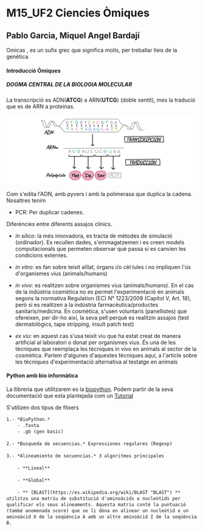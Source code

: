 # M15_UF2 Ciencies Òmiques
## Pablo Garcia, Miquel Angel Bardají

Omicas , es un sufix grec que significa molts, per treballar lleis de la genètica.


#### Introducció Òmiques


##### DOGMA CENTRAL DE LA BIOLOGIA MOLECULAR

La transcripció es ADN(**ATCG**) a ARN(**UTCG**) (doble sentit), mes la tradució que es de ARN a proteinas.

![[Dogma]](dogma.png "Dogma")



Com s'edita l'ADN, amb pyvers i amb la polimerasa que duplica la cadena.
Nosaltres tenim

* PCR: Per duplicar cadenes.

Diferències entre diferents assajos clínics.


- *in silico*: la més innovadora, es tracta de mètodes de simulació (ordinador). Es recullen dades, s'emmagatzemen i es creen models computacionals que permeten observar què passa si es canvien les condicions externes.

- *in vitro*: es fan sobre teixit aïllat, òrgans i/o cèl·lules i no impliquen l'ús d'organismes vius (animals/humans)
- *in vivo*: es realitzen sobre organismes vius (animals/humans).
En el cas de la indústria cosmètica no es permet l'experimentació en animals segons la normativa Regulation (EC) N° 1223/2009 (Capítol V, Art. 18), però si es realitzen a la indústria farmacèutica/productes sanitaris/medicina. En cosmètica, s'usen voluntaris (panellistes) que ofereixen, per dir-ho així, la seva pell perquè es realitzin assajos (test dermatològics, tape stripping, insult patch test)
- *ex viu*: en aquest cas s'usa teixit viu que ha estat creat de manera artificial al laboratori o donat per organismes vius. És una de les tècniques que reemplaça les tècniques in vivo en animals al sector de la cosmètica. Parlem d'algunes d'aquestes tècniques aquí, a l'article sobre les tècniques d'experimentació alternativa al testatge en animals



#### Python amb bio informàtica

La llibreria que utilitzarem es la [biopython](https://biopython.org/ "biopython"). Podem partir de la seva documentació que esta plantejada com un [Tutorial](http://biopython.org/DIST/docs/tutorial/Tutorial.html "Tutorial")

S'utilizen dos tipus de fitxers

	1.- *BioPython.*
		- .fasta
		- .gb (gen basic)
	
	2.- *Busqueda de secuencias.* Expressiones regulares (Regexp)

	3.- *Alineamiento de secuencias.* 3 algoritmos principales

		- **Lineal**

		- **Global**

		- ** [BLAST](https://es.wikipedia.org/wiki/BLAST "BLAST") ** utilitza una matriu de substitució d'aminoàcids o nucleòtids per qualificar els seus alineaments. Aquesta matriu conté la puntuació (també anomenada score) que se li dóna en alinear un nucleòtid o un aminoàcid X de la seqüència A amb un altre aminoàcid I de la seqüència B.
